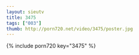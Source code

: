 ```yaml
--- 
layout: sieutv
title: 3475
tags: ["003"]
thumb: http://porn720.net/video/3475/poster.jpg
---
```

{% include porn720 key="3475" %} 
